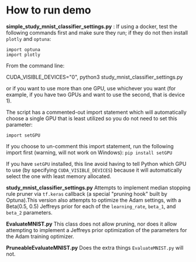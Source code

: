 # How to run demo

**simple_study_mnist_classifier_settings.py** : 
If using a docker, test the following commands first and make sure they run; if they do not then install `plotly` and `optuna`:

```
import optuna
import plotly
```

From the command line:

CUDA_VISIBLE_DEVICES="0", python3 study_mnist_classifier_settings.py

or if you want to use more than one GPU, use whichever you want (for example, if you have two GPUs and want to use the second, that is device 1).

The script has a commented-out import statement which will automatically choose a single GPU that is least utilized so you do not need to set this parameter:

`import setGPU`

If you choose to un-comment this import statement, run the following import first (warning, will not work on Windows):
`pip install setGPU`

If you have `setGPU` installed, this line avoid having to tell Python which GPU to use (by specifying `CUDA_VISIBLE_DEVICES`) because it will automatically select the one with least memory allocated.

**study_mnist_classifier_settings.py**
Attempts to implement median stopping rule pruner via `tf.keras` callback (a special "pruning hook" built by Optuna).This version also attempts to optimize the Adam settings, with a Beta(0.5, 0.5) Jeffreys prior for each of the `learning_rate`, `beta_1`, and `beta_2` parameters.

**EvaluateMNIST.py**
This class does not allow pruning, nor does it allow attempting to implement a Jeffreys prior optimization of the parameters for the Adam training optimizer.

**PruneableEvaluateMNIST.py**
Does the extra things `EvaluateMNIST.py` will not.
